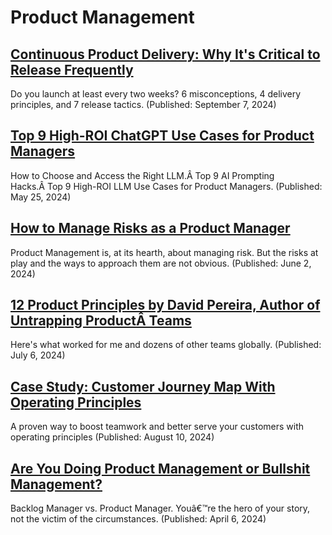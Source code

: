 ﻿# Product Management

## [Continuous Product Delivery: Why It&#x27;s Critical to Release Frequently](https://www.productcompass.pm/p/continuous-product-delivery-product-management)
Do you launch at least every two weeks? 6 misconceptions, 4 delivery principles, and 7 release tactics. (Published: September 7, 2024)

## [Top 9 High-ROI ChatGPT Use Cases for Product Managers](https://www.productcompass.pm/p/chat-gpt-use-cases-for-product-managers)
How to Choose and Access the Right LLM.Â Top 9 AI Prompting Hacks.Â Top 9 High-ROI LLM Use Cases for Product Managers. (Published: May 25, 2024)

## [How to Manage Risks as a Product Manager](https://www.productcompass.pm/p/how-to-manage-risks-as-a-product-manager)
Product Management is, at its hearth, about managing risk. But the risks at play and the ways to approach them are not obvious. (Published: June 2, 2024)

## [12 Product Principles by David Pereira, Author of Untrapping ProductÂ Teams](https://www.productcompass.pm/p/product-principles-by-david-pereira)
Here&#x27;s what worked for me and dozens of other teams globally. (Published: July 6, 2024)

## [Case Study: Customer Journey Map With Operating Principles](https://www.productcompass.pm/p/customer-journey-map-with-operating-principles)
A proven way to boost teamwork and better serve your customers with operating principles (Published: August 10, 2024)

## [Are You Doing Product Management or Bullshit Management?](https://www.productcompass.pm/p/backlog-manager-product-manager-david-pereira)
Backlog Manager vs. Product Manager. Youâ€™re the hero of your story, not the victim of the circumstances. (Published: April 6, 2024)


